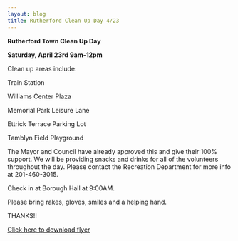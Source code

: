 ```yaml
---
layout: blog
title: Rutherford Clean Up Day 4/23
---
```

**Rutherford Town Clean Up Day**

**Saturday, April 23rd 9am-12pm**

Clean up areas include:

Train Station

Williams Center Plaza

Memorial Park Leisure Lane

Ettrick Terrace Parking Lot

Tamblyn Field Playground

The Mayor and Council have already approved this and give their 100% support. 
We will be providing snacks and drinks for all of the volunteers throughout the day. Please contact the Recreation Department for more info at 201-460-3015. 

Check in at Borough Hall at 9:00AM.

Please bring rakes, gloves, smiles and a helping hand.

THANKS!!

[Click here to download flyer](https://storage.googleapis.com/static.rutherford-nj.com/recreation/town%20clean%20up%20day%202016.pdf)
